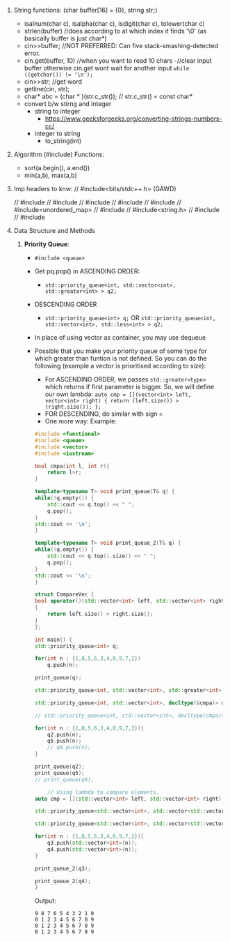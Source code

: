 1. String functions: (char buffer[16] = {0}, string str;)
	- isalnum(char c), isalpha(char c), isdigit(char c), tolower(char c)
	- strlen(buffer) //does according to at which index it finds '\0' (as basically buffer is just char*)
	- cin>>buffer; //NOT PREFERRED: Can five stack-smashing-detected error.
	- cin.get(buffer, 10) //when you want to read 10 chars 
		-//clear input buffer otherwise cin.get wont wait for another input
    	`while ((getchar()) != '\n');`
	- cin>>str; //get word
	- getline(cin, str);
	- char* abc = (char * )(str.c_str()); // str.c_str() = const char*
	- convert b/w stirng and integer
		- string to integer
			- https://www.geeksforgeeks.org/converting-strings-numbers-cc/
		- integer to string
			- to_string(int)

2. Algorithm (#include<algorithm>) Functions: 
	- sort(a.begin(), a.end())
	- min(a,b), max(a,b)

3. Imp headers to knw:
	// #include<bits/stdc++.h> (GAWD)

	// #include<iostream>
	// #include<vector>
	// #include<stack>
	// #include<queue>
	// #include<map>
	// #include<unordered_map>
	// #include<string>
	// #include<string.h>
	// #include <list>
	// #include<algorithm>

4. Data Structure and Methods
	1. **Priority Queue**:
		- `#include <queue>`
		- Get pq.pop() in ASCENDING ORDER:
			- `std::priority_queue<int, std::vector<int>, std::greater<int> > q2;`
		- DESCENDING ORDER
			- `std::priority_queue<int> q;` OR `std::priority_queue<int, std::vector<int>, std::less<int> > q2;` 
		- In place of using vector<int> as container, you may use dequeue<int>
		- Possible that you make your priority queue of some type for which greater than funtion is not defined. So you can do the following (example a vector<int> is prioritised according to size):
			- For ASCENDING ORDER, we passes `std::greater<type>` which returns if first parameter is bigger. So, we will define our own lambda:
				`auto cmp = [](vector<int> left, vector<int> right) { return (left.size()) > (right.size()); };`
			- FOR DESCENDING, do similar with sign `<`
			- One more way:
			Example:

			```cpp
			#include <functional>
			#include <queue>
			#include <vector>
			#include <iostream>

			bool cmpa(int l, int r){
				return l>r;
			}

			template<typename T> void print_queue(T& q) {
			while(!q.empty()) {
				std::cout << q.top() << " ";
				q.pop();
			}
			std::cout << '\n';
			}

			template<typename T> void print_queue_2(T& q) {
			while(!q.empty()) {
				std::cout << q.top().size() << " ";
				q.pop();
			}
			std::cout << '\n';
			}

			struct CompareVec { 
			bool operator()(std::vector<int> left, std::vector<int> right) 
			{ 
				return left.size() > right.size(); 
			} 
			}; 

			int main() {
			std::priority_queue<int> q;

			for(int n : {1,8,5,6,3,4,0,9,7,2})
				q.push(n);

			print_queue(q);

			std::priority_queue<int, std::vector<int>, std::greater<int> > q2;

			std::priority_queue<int, std::vector<int>, decltype(&cmpa)> q5(&cmpa);

			// std::priority_queue<int, std::vector<int>, decltype(cmpa)> q6(cmpa);

			for(int n : {1,8,5,6,3,4,0,9,7,2}){
				q2.push(n);
				q5.push(n);
				// q6.push(n);	
			}

			print_queue(q2);
			print_queue(q5);
			// print_queue(q6);

				// Using lambda to compare elements.
			auto cmp = [](std::vector<int> left, std::vector<int> right) { return (left.size()) > (right.size()); };

			std::priority_queue<std::vector<int>, std::vector<std::vector<int>>, decltype(cmp)> q3(cmp);

			std::priority_queue<std::vector<int>, std::vector<std::vector<int>>, CompareVec> q4;

			for(int n : {1,8,5,6,3,4,0,9,7,2}){
				q3.push(std::vector<int>(n));
				q4.push(std::vector<int>(n));
			}

			print_queue_2(q3);

			print_queue_2(q4);
			}
			```

			Output:
			```
			9 8 7 6 5 4 3 2 1 0 
			0 1 2 3 4 5 6 7 8 9 
			0 1 2 3 4 5 6 7 8 9 
			0 1 2 3 4 5 6 7 8 9 
			```
